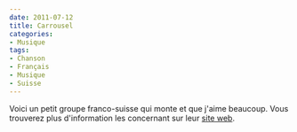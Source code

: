 ```yaml
---
date: 2011-07-12
title: Carrousel
categories:
- Musique
tags:
- Chanson
- Français
- Musique
- Suisse
---
```

Voici un petit groupe franco-suisse qui monte et que j'aime beaucoup. Vous trouverez plus d'information les concernant sur leur <a title="Site web du groupe Carousel" href="https://www.groupecarrousel.com/">site web</a>.
